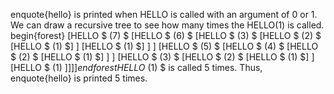 enquote{hello} is printed when HELLO is called with an argument of 0 or 1.
We can draw a recursive tree to see how many times the HELLO$(1)$ is called.
begin{forest}
[HELLO $ (7) $
		[HELLO $ (6) $
				[HELLO $ (3) $
						[HELLO $ (2) $
								[HELLO $ (1) $]
							]
							[HELLO $ (1) $]
					]
			]
			[HELLO $ (5) $
				[HELLO $ (4) $
						[HELLO $ (2) $
								[HELLO $ (1) $]
							]
					]
					[HELLO $ (3) $
						[HELLO $ (2) $
								[HELLO $ (1) $]
							]
							[HELLO $ (1) $]
					]
			]
	]
end{forest} 
HELLO$ (1) $ is called 5 times. Thus, enquote{hello} is printed 5 times.
